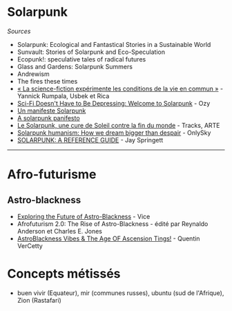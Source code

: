 # Solarpunk

*Sources*

- Solarpunk: Ecological and Fantastical Stories in a Sustainable World
- Sunvault: Stories of Solarpunk and Eco-Speculation
- Ecopunk!: speculative tales of radical futures
- Glass and Gardens: Solarpunk Summers
- Andrewism
- The fires these times
- [« La science-fiction expérimente les conditions de la vie en commun »](https://usbeketrica.com/fr/article/la-science-fiction-experimente-les-conditions-de-la-vie-en-commun) - Yannick Rumpala, Usbek et Rica
- [Sci-Fi Doesn't Have to Be Depressing: Welcome to Solarpunk](https://www.ozy.com/the-new-and-the-next/sci-fi-doesnt-have-to-be-depressing-welcome-to-solarpunk/82586/) - Ozy
- [Un manifeste Solarpunk](http://www.re-des.org/un-manifest-solarpunk-francais/)
- [A solarpunk panifesto](https://www.re-des.org/a-solarpunk-manifesto/)
- [Le Solarpunk, une cure de Soleil contre la fin du monde](https://www.arte.tv/fr/articles/tracks-solarpunk-ecologie-sf) - Tracks, ARTE
- [Solarpunk humanism: How we dream bigger than despair](https://onlysky.media/mclark/solarpunk-humanism-how-we-dream-bigger-than-despair/) - OnlySky
- [SOLARPUNK: A REFERENCE GUIDE](https://medium.com/solarpunks/solarpunk-a-reference-guide-8bcf18871965) - Jay Springett

***

# Afro-futurisme

## Astro-blackness

- [Exploring the Future of Astro-Blackness](https://www.vice.com/en/article/d3yaaq/exploring-the-future-of-astro-blackness) - Vice
- Afrofuturism 2.0: The Rise of Astro-Blackness - édité par Reynaldo Anderson et Charles E. Jones
- [AstroBlackness Vibes & The Age OF Ascension Tings!](https://medium.com/@qvercetty/astroblackness-vibes-the-age-of-ascension-tings-49f207a4b6f5) - Quentin VerCetty 

# Concepts métissés

- buen vivir (Equateur), mir (communes russes), ubuntu (sud de l'Afrique), Zion (Rastafari) 
